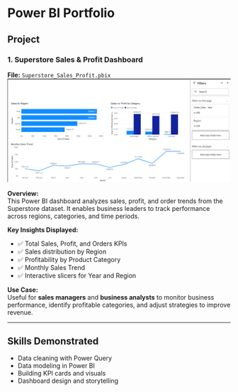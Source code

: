 # Power BI Portfolio

## Project

### 1. Superstore Sales & Profit Dashboard

**File:** `Superstore_Sales_Profit.pbix`  
![Dashboard Screenshot](image_1.png)  

**Overview:**  
This Power BI dashboard analyzes sales, profit, and order trends from the Superstore dataset. It enables business leaders to track performance across regions, categories, and time periods.  

**Key Insights Displayed:**  
* ✅ Total Sales, Profit, and Orders KPIs  
* ✅ Sales distribution by Region  
* ✅ Profitability by Product Category  
* ✅ Monthly Sales Trend  
* ✅ Interactive slicers for Year and Region  

**Use Case:**  
Useful for **sales managers** and **business analysts** to monitor business performance, identify profitable categories, and adjust strategies to improve revenue.  

---

## Skills Demonstrated  
* Data cleaning with Power Query  
* Data modeling in Power BI  
* Building KPI cards and visuals  
* Dashboard design and storytelling  
